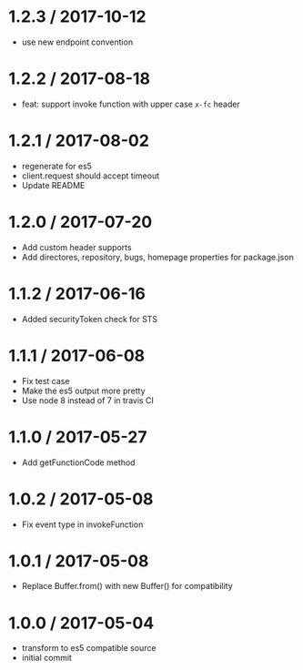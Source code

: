 
1.2.3 / 2017-10-12
==================

  * use new endpoint convention

1.2.2 / 2017-08-18
==================

  * feat: support invoke function with upper case `x-fc` header

1.2.1 / 2017-08-02
==================

  * regenerate for es5
  * client.request should accept timeout
  * Update README

1.2.0 / 2017-07-20
==================

  * Add custom header supports
  * Add directores, repository, bugs, homepage properties for package.json

1.1.2 / 2017-06-16
==================

  * Added securityToken check for STS

1.1.1 / 2017-06-08
==================

  * Fix test case
  * Make the es5 output more pretty
  * Use node 8 instead of 7 in travis CI

1.1.0 / 2017-05-27
==================

  * Add getFunctionCode method

1.0.2 / 2017-05-08
==================

  * Fix event type in invokeFunction

1.0.1 / 2017-05-08
==================

  * Replace Buffer.from() with new Buffer() for compatibility

1.0.0 / 2017-05-04
==================

  * transform to es5 compatible source
  * initial commit
